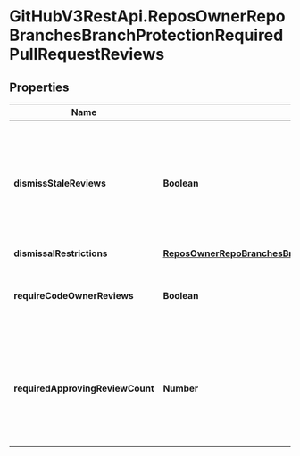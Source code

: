 # GitHubV3RestApi.ReposOwnerRepoBranchesBranchProtectionRequiredPullRequestReviews

## Properties

Name | Type | Description | Notes
------------ | ------------- | ------------- | -------------
**dismissStaleReviews** | **Boolean** | Set to &#x60;true&#x60; if you want to automatically dismiss approving reviews when someone pushes a new commit. | [optional] 
**dismissalRestrictions** | [**ReposOwnerRepoBranchesBranchProtectionRequiredPullRequestReviewsDismissalRestrictions**](ReposOwnerRepoBranchesBranchProtectionRequiredPullRequestReviewsDismissalRestrictions.md) |  | [optional] 
**requireCodeOwnerReviews** | **Boolean** | Blocks merging pull requests until [code owners](https://help.github.com/articles/about-code-owners/) review them. | [optional] 
**requiredApprovingReviewCount** | **Number** | Specify the number of reviewers required to approve pull requests. Use a number between 1 and 6. | [optional] 


